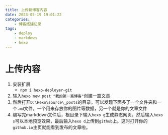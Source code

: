 ```yaml
---
title: 上传新博客内容
date: 2023-05-19 19:01:22
categories: 
	- 博客搭建记录
tags: 
	- deploy
	- markdown
	- hexo
---
```

# 上传内容
1. 安装扩展
	- `npm i hexo-deployer-git`
2. 输入`hexo new post "我的第一篇博客"`创建一篇文章
3. 然后打开`D:\Hexo\source\_posts`的目录，可以发现下面多了一个文件夹和一个`.md`文件，一个用来存放你的图片等数据，另一个就是你的文章文件
4. 编写完markdown文件后，根目录下输入`hexo g`生成静态网页，然后输入`hexo s`可以本地预览效果，最后输入`hexo d`上传到`github`上。这时打开你的`github.io`主页就能看到发布的文章啦。
